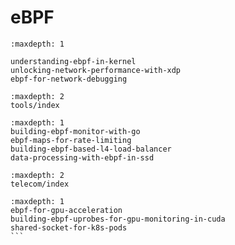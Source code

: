# eBPF

```{toctree}
:maxdepth: 1

understanding-ebpf-in-kernel
unlocking-network-performance-with-xdp
ebpf-for-network-debugging
```

```{toctree}
:maxdepth: 2
tools/index
```

```{toctree}
:maxdepth: 1
building-ebpf-monitor-with-go
ebpf-maps-for-rate-limiting
building-ebpf-based-l4-load-balancer
data-processing-with-ebpf-in-ssd
```

```{toctree}
:maxdepth: 2
telecom/index
```

````{toctree}
:maxdepth: 1
ebpf-for-gpu-acceleration
building-ebpf-uprobes-for-gpu-monitoring-in-cuda
shared-socket-for-k8s-pods
```
````
